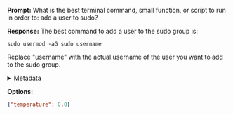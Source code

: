 **Prompt:**
What is the best terminal command, small function, or script to run in order to: add a user to sudo?


**Response:**
The best command to add a user to the sudo group is:

```
sudo usermod -aG sudo username
```

Replace "username" with the actual username of the user you want to add to the sudo group.

<details><summary>Metadata</summary>

- Duration: 4715 ms
- Datetime: 2023-09-09T13:26:24.924919
- Model: gpt-3.5-turbo-0613

</details>

**Options:**
```json
{"temperature": 0.0}
```

